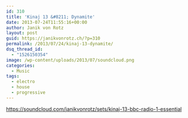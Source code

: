 ```yaml
---
id: 310
title: 'Kinaj 13 &#8211; Dynamite'
date: 2013-07-24T11:55:16+00:00
author: Janik von Rotz
layout: post
guid: https://janikvonrotz.ch/?p=310
permalink: /2013/07/24/kinaj-13-dynamite/
dsq_thread_id:
  - "1526150354"
image: /wp-content/uploads/2013/07/soundcloud.png
categories:
  - Music
tags:
  - electro
  - house
  - progressive
---
```

https://soundcloud.com/janikvonrotz/sets/kinaj-13-bbc-radio-1-essential